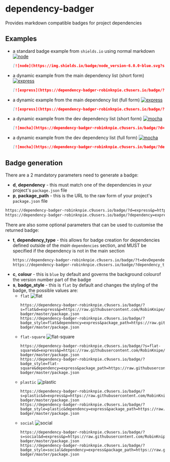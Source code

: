 # dependency-badger
Provides markdown compatible badges for project dependencies

## Examples
 - a standard badge example from `shields.io` using normal markdown [![node](https://img.shields.io/badge/node_version-6.0.0-blue.svg?style=flat&maxAge=2592000)](https://nodejs.org/dist/latest-v6.x/docs/api/)
    ```md
    [![node](https://img.shields.io/badge/node_version-6.0.0-blue.svg?style=flat&maxAge=2592000)](https://nodejs.org/dist/latest-v6.x/docs/api/)
    ```
 - a dynamic example from the main dependency list (short form) [![express](https://dependency-badger-robinknpie.c9users.io/badge/?d=express&p=https://raw.githubusercontent.com/RobinKnipe/dependency-badger/master/package.json)]()
    ```md
    [![express](https://dependency-badger-robinknpie.c9users.io/badge/?d=express&p=https://raw.githubusercontent.com/RobinKnipe/dependency-badger/master/package.json)]()
    ```
 - a dynamic example from the main dependency list (full form) [![express](https://dependency-badger-robinknpie.c9users.io/badge/?dependency=express&colour=blue&img_type=svg&badge_style=flat&dependency_type=dependencies&p=https://raw.githubusercontent.com/RobinKnipe/dependency-badger/master/package.json)]()
    ```md
    [![express](https://dependency-badger-robinknpie.c9users.io/badge/?dependency=express&colour=blue&img_type=svg&badge_style=flat&dependency_type=dependencies&p=https://raw.githubusercontent.com/RobinKnipe/dependency-badger/master/package.json)]()
    ```
 - a dynamic example from the dev dependency list (short form) [![mocha](https://dependency-badger-robinknpie.c9users.io/badge/?d=mocha&t=devDependencies&p=https://raw.githubusercontent.com/RobinKnipe/dependency-badger/master/package.json)]()
    ```md
    [![mocha](https://dependency-badger-robinknpie.c9users.io/badge/?d=mocha&t=devDependencies&p=https://raw.githubusercontent.com/RobinKnipe/dependency-badger/master/package.json)]()
    ```
 - a dynamic example from the dev dependency list (full form) [![mocha](https://dependency-badger-robinknpie.c9users.io/badge/?dependency=mocha&colour=blue&img_type=svg&badge_style=flat&dependency_type=devDependencies&package_path=https://raw.githubusercontent.com/RobinKnipe/dependency-badger/master/package.json)]()
    ```md
    [![mocha](https://dependency-badger-robinknpie.c9users.io/badge/?dependency=mocha&colour=blue&img_type=svg&badge_style=flat&dependency_type=devDependencies&package_path=https://raw.githubusercontent.com/RobinKnipe/dependency-badger/master/package.json)]()
    ```

## Badge generation
There are a 2 mandatory parameters need to generate a badge:
 - **d**, **dependency** - this must match one of the dependencies in your project's `package.json` file
 - **p**, **package_path** - this is the URL to the raw form of your project's `package.json` file
```md
https://dependency-badger-robinknpie.c9users.io/badge/?d=express&p=https://raw.githubusercontent.com/RobinKnipe/dependency-badger/master/package.json
https://dependency-badger-robinknpie.c9users.io/badge/?dependency=express&package_path=https://raw.githubusercontent.com/RobinKnipe/dependency-badger/master/package.json
```
There are also some optional parameters that can be used to customise the returned badge:
 - **t**, **dependency_type** - this allows for badge creation for dependencies defined outside of the _main_ `dependencies` section, and MUST be specified if the dependency is not in the main section
    ```md
    https://dependency-badger-robinknpie.c9users.io/badge/?t=devDependencies&d=mocha&p=https://raw.githubusercontent.com/RobinKnipe/dependency-badger/master/package.json
    https://dependency-badger-robinknpie.c9users.io/badge/?dependency_type=devDependencies&d=mocha&p=https://raw.githubusercontent.com/RobinKnipe/dependency-badger/master/package.json
    ```
 - **c**, **colour** - this is `blue` by default and governs the background colourof the version number part of the badge
 - **s**, **badge_style** - this is `flat` by default and changes the styling of the badge, the possible values are:
     - `flat` ![flat](https://dependency-badger-robinknpie.c9users.io/badge/?s=flat&d=express&p=https://raw.githubusercontent.com/RobinKnipe/dependency-badger/master/package.json)
        ```url
        https://dependency-badger-robinknpie.c9users.io/badge/?s=flat&d=express&p=https://raw.githubusercontent.com/RobinKnipe/dependency-badger/master/package.json
        https://dependency-badger-robinknpie.c9users.io/badge/?badge_style=flat&dependency=express&package_path=https://raw.githubusercontent.com/RobinKnipe/dependency-badger/master/package.json
        ```
     - `flat-square` ![flat-square](https://dependency-badger-robinknpie.c9users.io/badge/?s=flat-square&d=express&p=https://raw.githubusercontent.com/RobinKnipe/dependency-badger/master/package.json)
        ```url
        https://dependency-badger-robinknpie.c9users.io/badge/?s=flat-square&d=express&p=https://raw.githubusercontent.com/RobinKnipe/dependency-badger/master/package.json
        https://dependency-badger-robinknpie.c9users.io/badge/?badge_style=flat-square&dependency=express&package_path=https://raw.githubusercontent.com/RobinKnipe/dependency-badger/master/package.json
        ```
     - `plastic` ![plastic](https://dependency-badger-robinknpie.c9users.io/badge/?s=plastic&d=express&p=https://raw.githubusercontent.com/RobinKnipe/dependency-badger/master/package.json)
        ```url
        https://dependency-badger-robinknpie.c9users.io/badge/?s=plastic&d=express&p=https://raw.githubusercontent.com/RobinKnipe/dependency-badger/master/package.json
        https://dependency-badger-robinknpie.c9users.io/badge/?badge_style=plastic&dependency=express&package_path=https://raw.githubusercontent.com/RobinKnipe/dependency-badger/master/package.json
        ```
     - `social` ![social](https://dependency-badger-robinknpie.c9users.io/badge/?s=social&d=express&p=https://raw.githubusercontent.com/RobinKnipe/dependency-badger/master/package.json)
        ```url
        https://dependency-badger-robinknpie.c9users.io/badge/?s=social&d=express&p=https://raw.githubusercontent.com/RobinKnipe/dependency-badger/master/package.json
        https://dependency-badger-robinknpie.c9users.io/badge/?badge_style=social&dependency=express&package_path=https://raw.githubusercontent.com/RobinKnipe/dependency-badger/master/package.json
        ```
